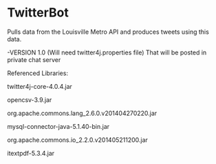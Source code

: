 # TwitterBot
Pulls data from the Louisville Metro API and produces tweets using this data.

-VERSION 1.0 (Will need twitter4j.properties file) That will be posted in private chat server

Referenced Libraries:

twitter4j-core-4.0.4.jar

opencsv-3.9.jar

org.apache.commons.lang_2.6.0.v201404270220.jar

mysql-connector-java-5.1.40-bin.jar

org.apache.commons.io_2.2.0.v201405211200.jar

itextpdf-5.3.4.jar
